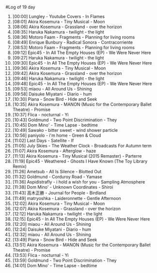 #Log of 19 day

1. [00:00] Lungley - Youtube Covers - In Flames
1. [08:01] Akira Kosemura - Tiny Musical - Moon
1. [08:06] Akira Kosemura - Grassland - over the horizon
1. [08:35] Haruka Nakamura - twilight - the light
1. [08:36] Motoro Faam - Fragments - Planning for living rooms
1. [08:49] Enrique Bunbury - Radical Sonora - Contracorriente
1. [08:53] Motoro Faam - Fragments - Planning for living rooms
1. [09:12] Epic45 - In All The Empty Houses (EP) - We Were Never Here
1. [09:27] Haruka Nakamura - twilight - the light
1. [09:30] Epic45 - In All The Empty Houses (EP) - We Were Never Here
1. [09:36] Akira Kosemura - Tiny Musical - Moon
1. [09:42] Akira Kosemura - Grassland - over the horizon
1. [09:46] Haruka Nakamura - twilight - the light
1. [09:48] Epic45 - In All The Empty Houses (EP) - We Were Never Here
1. [09:53] miaou - All Around Us - Shining
1. [09:58] Daisuke Miyatani - Diario - hum
1. [10:30] Piana - Snow Bird - Hide and Seek
1. [10:35] Akira Kosemura - MANON (Music for the Contemporary Ballet Theatre) - Promise
1. [10:37] Flica - nocturnal - Yi
1. [10:43] Goldmund - Two Point Discrimination - They
1. [10:45] Dom Mino' - Time Lapse - bedtime
1. [10:49] Sawako - bitter sweet - wind shower particle
1. [10:56] paniyolo - i'm home - Green & Cloud
1. [11:02] Last Days - Satellite - If
1. [11:05] July Skies - The Weather Clock - Broadcasts For Autumn term
1. [11:07] Akira Kosemura - Afterglow - haze
1. [11:13] Akira Kosemura - Tiny Musical (2015 Remaster) - Parterre
1. [11:19] Epic45 - Weathered - Ghosts I Have Known (The Toy Library Remix)
1. [11:26] Ametsub - All Is Silence - Blotted Out
1. [11:32] Goldmund - Corduroy Road - Yamase
1. [11:36] Aspidistrafly - i hold a wish for you - Sampling Atmosphere
1. [11:38] Dom Mino' - Unknown Coordinates - Shiroi
1. [11:43] 高木正勝 - Journal for People - Birdland
1. [11:49] matryoshka - Laideronnette - Gentle Afternoon
1. [12:02] Akira Kosemura - Tiny Musical - Moon
1. [12:07] Akira Kosemura - Grassland - over the horizon
1. [12:12] Haruka Nakamura - twilight - the light
1. [12:15] Epic45 - In All The Empty Houses (EP) - We Were Never Here
1. [12:20] miaou - All Around Us - Shining
1. [12:24] Daisuke Miyatani - Diario - hum
1. [12:32] miaou - All Around Us - Shining
1. [13:49] Piana - Snow Bird - Hide and Seek
1. [13:51] Akira Kosemura - MANON (Music for the Contemporary Ballet Theatre) - Promise
1. [13:53] Flica - nocturnal - Yi
1. [13:59] Goldmund - Two Point Discrimination - They
1. [14:01] Dom Mino' - Time Lapse - bedtime
